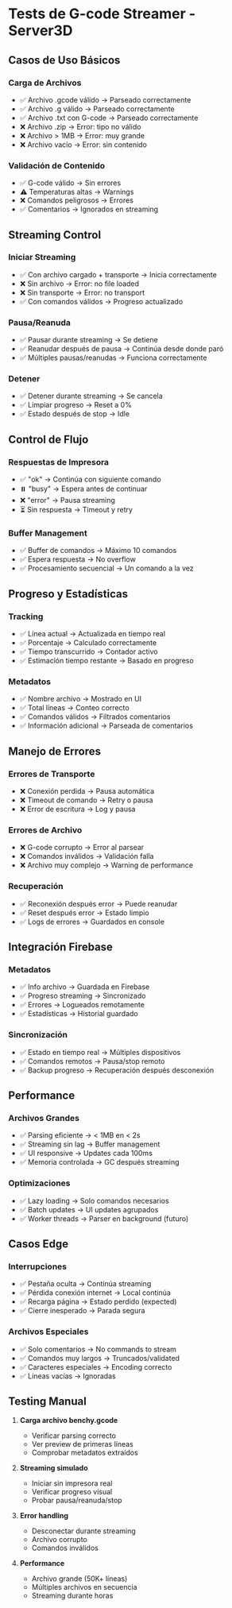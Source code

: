 # Tests de G-code Streamer - Server3D

## Casos de Uso Básicos

### Carga de Archivos
- ✅ Archivo .gcode válido → Parseado correctamente
- ✅ Archivo .g válido → Parseado correctamente  
- ✅ Archivo .txt con G-code → Parseado correctamente
- ❌ Archivo .zip → Error: tipo no válido
- ❌ Archivo > 1MB → Error: muy grande
- ❌ Archivo vacío → Error: sin contenido

### Validación de Contenido
- ✅ G-code válido → Sin errores
- ⚠️ Temperaturas altas → Warnings
- ❌ Comandos peligrosos → Errores
- ✅ Comentarios → Ignorados en streaming

## Streaming Control

### Iniciar Streaming
- ✅ Con archivo cargado + transporte → Inicia correctamente
- ❌ Sin archivo → Error: no file loaded
- ❌ Sin transporte → Error: no transport
- ✅ Con comandos válidos → Progreso actualizado

### Pausa/Reanuda
- ✅ Pausar durante streaming → Se detiene
- ✅ Reanudar después de pausa → Continúa desde donde paró
- ✅ Múltiples pausas/reanudas → Funciona correctamente

### Detener
- ✅ Detener durante streaming → Se cancela
- ✅ Limpiar progreso → Reset a 0%
- ✅ Estado después de stop → Idle

## Control de Flujo

### Respuestas de Impresora
- ✅ "ok" → Continúa con siguiente comando
- ⏸️ "busy" → Espera antes de continuar
- ❌ "error" → Pausa streaming
- ⏳ Sin respuesta → Timeout y retry

### Buffer Management
- ✅ Buffer de comandos → Máximo 10 comandos
- ✅ Espera respuesta → No overflow
- ✅ Procesamiento secuencial → Un comando a la vez

## Progreso y Estadísticas

### Tracking
- ✅ Línea actual → Actualizada en tiempo real
- ✅ Porcentaje → Calculado correctamente
- ✅ Tiempo transcurrido → Contador activo
- ✅ Estimación tiempo restante → Basado en progreso

### Metadatos
- ✅ Nombre archivo → Mostrado en UI
- ✅ Total líneas → Conteo correcto
- ✅ Comandos válidos → Filtrados comentarios
- ✅ Información adicional → Parseada de comentarios

## Manejo de Errores

### Errores de Transporte
- ❌ Conexión perdida → Pausa automática
- ❌ Timeout de comando → Retry o pausa
- ❌ Error de escritura → Log y pausa

### Errores de Archivo
- ❌ G-code corrupto → Error al parsear
- ❌ Comandos inválidos → Validación falla
- ❌ Archivo muy complejo → Warning de performance

### Recuperación
- ✅ Reconexión después error → Puede reanudar
- ✅ Reset después error → Estado limpio
- ✅ Logs de errores → Guardados en console

## Integración Firebase

### Metadatos
- ✅ Info archivo → Guardada en Firebase
- ✅ Progreso streaming → Sincronizado
- ✅ Errores → Logueados remotamente
- ✅ Estadísticas → Historial guardado

### Sincronización
- ✅ Estado en tiempo real → Múltiples dispositivos
- ✅ Comandos remotos → Pausa/stop remoto
- ✅ Backup progreso → Recuperación después desconexión

## Performance

### Archivos Grandes
- ✅ Parsing eficiente → < 1MB en < 2s
- ✅ Streaming sin lag → Buffer management
- ✅ UI responsive → Updates cada 100ms
- ✅ Memoria controlada → GC después streaming

### Optimizaciones
- ✅ Lazy loading → Solo comandos necesarios
- ✅ Batch updates → UI updates agrupados  
- ✅ Worker threads → Parser en background (futuro)

## Casos Edge

### Interrupciones
- ✅ Pestaña oculta → Continúa streaming
- ✅ Pérdida conexión internet → Local continúa
- ✅ Recarga página → Estado perdido (expected)
- ✅ Cierre inesperado → Parada segura

### Archivos Especiales
- ✅ Solo comentarios → No commands to stream
- ✅ Comandos muy largos → Truncados/validated
- ✅ Caracteres especiales → Encoding correcto
- ✅ Líneas vacías → Ignoradas

## Testing Manual

1. **Carga archivo benchy.gcode**
   - Verificar parsing correcto
   - Ver preview de primeras líneas
   - Comprobar metadatos extraídos

2. **Streaming simulado**
   - Iniciar sin impresora real
   - Verificar progreso visual
   - Probar pausa/reanuda/stop

3. **Error handling**
   - Desconectar durante streaming
   - Archivo corrupto
   - Comandos inválidos

4. **Performance**
   - Archivo grande (50K+ líneas)
   - Múltiples archivos en secuencia
   - Streaming durante horas
